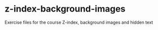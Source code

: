 # z-index-background-images
Exercise files for the course Z-index, background images and hidden text
